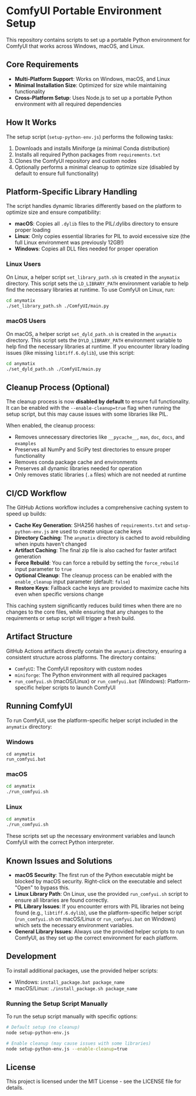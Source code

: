 # ComfyUI Portable Environment Setup

This repository contains scripts to set up a portable Python environment for ComfyUI that works across Windows, macOS, and Linux.

## Core Requirements

- **Multi-Platform Support**: Works on Windows, macOS, and Linux
- **Minimal Installation Size**: Optimized for size while maintaining functionality
- **Cross-Platform Setup**: Uses Node.js to set up a portable Python environment with all required dependencies

## How It Works

The setup script (`setup-python-env.js`) performs the following tasks:

1. Downloads and installs Miniforge (a minimal Conda distribution)
2. Installs all required Python packages from `requirements.txt`
3. Clones the ComfyUI repository and custom nodes
4. Optionally performs a minimal cleanup to optimize size (disabled by default to ensure full functionality)

## Platform-Specific Library Handling

The script handles dynamic libraries differently based on the platform to optimize size and ensure compatibility:

- **macOS**: Copies all `.dylib` files to the PIL/.dylibs directory to ensure proper loading
- **Linux**: Only copies essential libraries for PIL to avoid excessive size (the full Linux environment was previously 12GB!)
- **Windows**: Copies all DLL files needed for proper operation

### Linux Users

On Linux, a helper script `set_library_path.sh` is created in the `anymatix` directory. This script sets the `LD_LIBRARY_PATH` environment variable to help find the necessary libraries at runtime. To use ComfyUI on Linux, run:

```bash
cd anymatix
./set_library_path.sh ./ComfyUI/main.py
```

### macOS Users

On macOS, a helper script `set_dyld_path.sh` is created in the `anymatix` directory. This script sets the `DYLD_LIBRARY_PATH` environment variable to help find the necessary libraries at runtime. If you encounter library loading issues (like missing `libtiff.6.dylib`), use this script:

```bash
cd anymatix
./set_dyld_path.sh ./ComfyUI/main.py
```

## Cleanup Process (Optional)

The cleanup process is now **disabled by default** to ensure full functionality. It can be enabled with the `--enable-cleanup=true` flag when running the setup script, but this may cause issues with some libraries like PIL.

When enabled, the cleanup process:

- Removes unnecessary directories like `__pycache__`, `man`, `doc`, `docs`, and `examples`
- Preserves all NumPy and SciPy test directories to ensure proper functionality
- Removes conda package cache and environments
- Preserves all dynamic libraries needed for operation
- Only removes static libraries (`.a` files) which are not needed at runtime

## CI/CD Workflow

The GitHub Actions workflow includes a comprehensive caching system to speed up builds:

- **Cache Key Generation**: SHA256 hashes of `requirements.txt` and `setup-python-env.js` are used to create unique cache keys
- **Directory Caching**: The `anymatix` directory is cached to avoid rebuilding when inputs haven't changed
- **Artifact Caching**: The final zip file is also cached for faster artifact generation
- **Force Rebuild**: You can force a rebuild by setting the `force_rebuild` input parameter to `true`
- **Optional Cleanup**: The cleanup process can be enabled with the `enable_cleanup` input parameter (default: `false`)
- **Restore Keys**: Fallback cache keys are provided to maximize cache hits even when specific versions change

This caching system significantly reduces build times when there are no changes to the core files, while ensuring that any changes to the requirements or setup script will trigger a fresh build.

## Artifact Structure

GitHub Actions artifacts directly contain the `anymatix` directory, ensuring a consistent structure across platforms. The directory contains:

- `ComfyUI`: The ComfyUI repository with custom nodes
- `miniforge`: The Python environment with all required packages
- `run_comfyui.sh` (macOS/Linux) or `run_comfyui.bat` (Windows): Platform-specific helper scripts to launch ComfyUI

## Running ComfyUI

To run ComfyUI, use the platform-specific helper script included in the `anymatix` directory:

### Windows
```
cd anymatix
run_comfyui.bat
```

### macOS
```bash
cd anymatix
./run_comfyui.sh
```

### Linux
```bash
cd anymatix
./run_comfyui.sh
```

These scripts set up the necessary environment variables and launch ComfyUI with the correct Python interpreter.

## Known Issues and Solutions

- **macOS Security**: The first run of the Python executable might be blocked by macOS security. Right-click on the executable and select "Open" to bypass this.
- **Linux Library Path**: On Linux, use the provided `run_comfyui.sh` script to ensure all libraries are found correctly.
- **PIL Library Issues**: If you encounter errors with PIL libraries not being found (e.g., `libtiff.6.dylib`), use the platform-specific helper script (`run_comfyui.sh` on macOS/Linux or `run_comfyui.bat` on Windows) which sets the necessary environment variables.
- **General Library Issues**: Always use the provided helper scripts to run ComfyUI, as they set up the correct environment for each platform.

## Development

To install additional packages, use the provided helper scripts:

- Windows: `install_package.bat package_name`
- macOS/Linux: `./install_package.sh package_name`

### Running the Setup Script Manually

To run the setup script manually with specific options:

```bash
# Default setup (no cleanup)
node setup-python-env.js

# Enable cleanup (may cause issues with some libraries)
node setup-python-env.js --enable-cleanup=true
```

## License

This project is licensed under the MIT License - see the LICENSE file for details. 